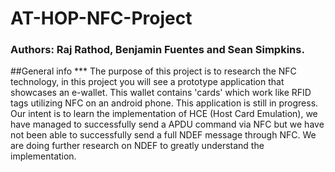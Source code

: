 # AT-HOP-NFC-Project
### Authors:  Raj Rathod, Benjamin Fuentes and Sean Simpkins.


##General info
*** The purpose of this project is to research the NFC technology, in this project you will see a prototype application that showcases an e-wallet. 
This wallet contains 'cards' which work like RFID tags utilizing NFC on an android phone. This application is still in progress.
Our intent is to learn the implementation of HCE (Host Card Emulation), we have managed to successfully send a APDU command via NFC but we have not been
able to successfully send a full NDEF message through NFC. We are doing further research on NDEF to greatly understand the implementation.

